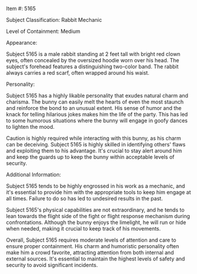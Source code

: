 Item #: 5165

Subject Classification: Rabbit Mechanic

Level of Containment: Medium

Appearance: 

Subject 5165 is a male rabbit standing at 2 feet tall with bright red clown eyes, often concealed by the oversized hoodie worn over his head. The subject's forehead features a distinguishing two-color band. The rabbit always carries a red scarf, often wrapped around his waist.

Personality: 

Subject 5165 has a highly likable personality that exudes natural charm and charisma. The bunny can easily melt the hearts of even the most staunch and reinforce the bond to an unusual extent. His sense of humor and the knack for telling hilarious jokes makes him the life of the party. This has led to some humorous situations where the bunny will engage in goofy dances to lighten the mood. 

Caution is highly required while interacting with this bunny, as his charm can be deceiving. Subject 5165 is highly skilled in identifying others' flaws and exploiting them to his advantage. It's crucial to stay alert around him and keep the guards up to keep the bunny within acceptable levels of security. 

Additional Information: 

Subject 5165 tends to be highly engrossed in his work as a mechanic, and it's essential to provide him with the appropriate tools to keep him engage at all times. Failure to do so has led to undesired results in the past. 

Subject 5165's physical capabilities are not extraordinary, and he tends to lean towards the flight side of the fight or flight response mechanism during confrontations. Although the bunny enjoys the limelight, he will run or hide when needed, making it crucial to keep track of his movements. 

Overall, Subject 5165 requires moderate levels of attention and care to ensure proper containment. His charm and humoristic personality often make him a crowd favorite, attracting attention from both internal and external sources. It's essential to maintain the highest levels of safety and security to avoid significant incidents.